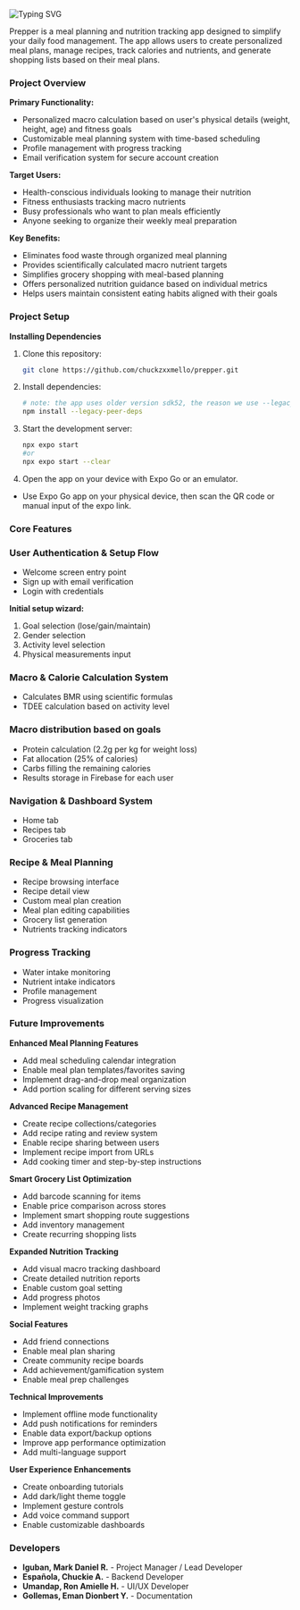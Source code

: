 <img src="https://readme-typing-svg.herokuapp.com?font=Anaheim&size=32&duration=3000&pause=2000&color=8A00C4&width=1000&lines=Prepper;Meal+Planning+and+Calorie+Tracker+App" alt="Typing SVG" />

Prepper is a meal planning and nutrition tracking app designed to simplify your daily food management. The app allows users to create personalized meal plans, manage recipes, track calories and nutrients, and generate shopping lists based on their meal plans.

### Project Overview

**Primary Functionality:**

* Personalized macro calculation based on user's physical details (weight, height, age) and fitness goals  
* Customizable meal planning system with time-based scheduling  
* Profile management with progress tracking  
* Email verification system for secure account creation

**Target Users:**

* Health-conscious individuals looking to manage their nutrition  
* Fitness enthusiasts tracking macro nutrients  
* Busy professionals who want to plan meals efficiently  
* Anyone seeking to organize their weekly meal preparation

**Key Benefits:**

* Eliminates food waste through organized meal planning  
* Provides scientifically calculated macro nutrient targets  
* Simplifies grocery shopping with meal-based planning  
* Offers personalized nutrition guidance based on individual metrics  
* Helps users maintain consistent eating habits aligned with their goals 

### Project Setup

**Installing Dependencies**
1. Clone this repository:
   ```bash
   git clone https://github.com/chuckzxxmello/prepper.git
   ```
2. Install dependencies:
   ```bash
   # note: the app uses older version sdk52, the reason we use --legacy-peer-deps
   npm install --legacy-peer-deps
   ```
3. Start the development server:
   ```bash
   npx expo start
   #or
   npx expo start --clear
   ```
4. Open the app on your device with Expo Go or an emulator.
- Use Expo Go app on your physical device, then scan the QR code or manual input of the expo link.

### Core Features

### User Authentication & Setup Flow
- Welcome screen entry point
- Sign up with email verification
- Login with credentials

**Initial setup wizard:**
1. Goal selection (lose/gain/maintain)
2. Gender selection
3. Activity level selection
4. Physical measurements input

### Macro & Calorie Calculation System
- Calculates BMR using scientific formulas
- TDEE calculation based on activity level

### Macro distribution based on goals
- Protein calculation (2.2g per kg for weight loss)
- Fat allocation (25% of calories)
- Carbs filling the remaining calories
- Results storage in Firebase for each user

### Navigation & Dashboard System
- Home tab
- Recipes tab
- Groceries tab

### Recipe & Meal Planning
- Recipe browsing interface
- Recipe detail view
- Custom meal plan creation
- Meal plan editing capabilities
- Grocery list generation
- Nutrients tracking indicators

### Progress Tracking
- Water intake monitoring
- Nutrient intake indicators
- Profile management
- Progress visualization

### Future Improvements

**Enhanced Meal Planning Features**
- Add meal scheduling calendar integration
- Enable meal plan templates/favorites saving
- Implement drag-and-drop meal organization
- Add portion scaling for different serving sizes

**Advanced Recipe Management**
- Create recipe collections/categories
- Add recipe rating and review system
- Enable recipe sharing between users
- Implement recipe import from URLs
- Add cooking timer and step-by-step instructions

**Smart Grocery List Optimization**
- Add barcode scanning for items
- Enable price comparison across stores
- Implement smart shopping route suggestions
- Add inventory management
- Create recurring shopping lists

**Expanded Nutrition Tracking**
- Add visual macro tracking dashboard
- Create detailed nutrition reports
- Enable custom goal setting
- Add progress photos
- Implement weight tracking graphs

**Social Features**
- Add friend connections
- Enable meal plan sharing
- Create community recipe boards
- Add achievement/gamification system
- Enable meal prep challenges

**Technical Improvements**
- Implement offline mode functionality
- Add push notifications for reminders
- Enable data export/backup options
- Improve app performance optimization
- Add multi-language support

**User Experience Enhancements**
- Create onboarding tutorials
- Add dark/light theme toggle
- Implement gesture controls
- Add voice command support
- Enable customizable dashboards

### Developers

- **Iguban, Mark Daniel R.** - Project Manager / Lead Developer
- **Española, Chuckie A.** - Backend Developer
- **Umandap, Ron Amielle H.** - UI/UX Developer
- **Gollemas, Eman Dionbert Y.** - Documentation


